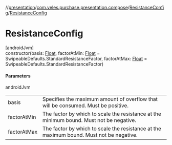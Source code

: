 //[presentation](../../../index.md)/[com.veles.purchase.presentation.compose](../index.md)/[ResistanceConfig](index.md)/[ResistanceConfig](-resistance-config.md)

# ResistanceConfig

[androidJvm]\
constructor(basis: [Float](https://kotlinlang.org/api/latest/jvm/stdlib/kotlin/-float/index.html), factorAtMin: [Float](https://kotlinlang.org/api/latest/jvm/stdlib/kotlin/-float/index.html) = SwipeableDefaults.StandardResistanceFactor, factorAtMax: [Float](https://kotlinlang.org/api/latest/jvm/stdlib/kotlin/-float/index.html) = SwipeableDefaults.StandardResistanceFactor)

#### Parameters

androidJvm

| | |
|---|---|
| basis | Specifies the maximum amount of overflow that will be consumed. Must be positive. |
| factorAtMin | The factor by which to scale the resistance at the minimum bound. Must not be negative. |
| factorAtMax | The factor by which to scale the resistance at the maximum bound. Must not be negative. |

